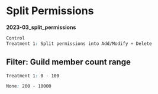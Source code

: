 # Split Permissions

**2023-03_split_permissions**

```css
Control
Treatment 1: Split permissions into Add/Modify + Delete
```

## Filter: Guild member count range
```css
Treatment 1: 0 - 100
```
```css
None: 200 - 10000
```

